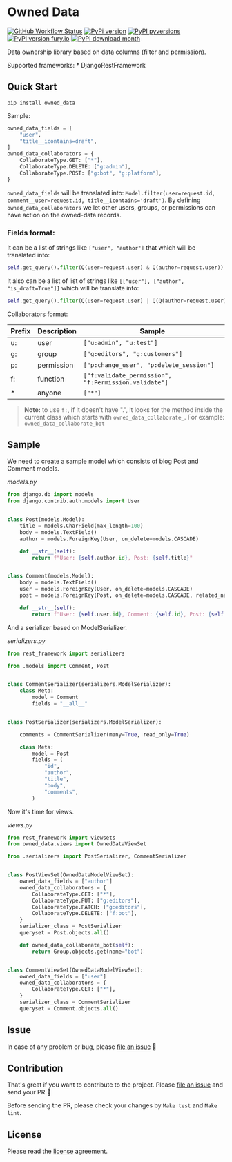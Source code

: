 # Owned Data

[![GitHub Workflow Status](https://img.shields.io/github/workflow/status/mortymacs/owned_data/Python%20package)](https://github.com/mortymacs/owned_data/actions/workflows/python-test.yml)
[![PyPi version](https://badgen.net/pypi/v/owned_data/)](https://pypi.org/project/owned_data)
[![PyPI pyversions](https://img.shields.io/pypi/pyversions/owned_data.svg)](https://pypi.python.org/pypi/owned_data/)
[![PyPI version fury.io](https://badge.fury.io/py/owned_data.svg)](https://pypi.python.org/pypi/owned_data/)
[![PyPI download month](https://img.shields.io/pypi/dm/owned_data.svg)](https://pypi.python.org/pypi/owned_data/)

Data ownership library based on data columns (filter and permission).

Supported frameworks:
    * DjangoRestFramework

## Quick Start

```shell
pip install owned_data
```

Sample:
```python
owned_data_fields = [
    "user",
    "title__icontains=draft",
]
owned_data_collaborators = {
    CollaborateType.GET: ["*"],
    CollaborateType.DELETE: ["g:admin"],
    CollaborateType.POST: ["g:bot", "g:platform"],
}
```
`owned_data_fields` will be translated into: `Model.filter(user=request.id, comment__user=request.id, title__icontains='draft')`.
By defining `owned_data_collaborators` we let other users, groups, or permissions can have action
on the owned-data records.

### Fields format:

It can be a list of strings like `["user", "author"]` that which will be translated into:
```python
self.get_query().filter(Q(user=request.user) & Q(author=request.user))
```

It also can be a list of list of strings like `[["user"], ["author", "is_draft=True"]]` which will be translate into:
```python
self.get_query().filter(Q(user=request.user) | Q(Q(author=request.user) & Q(is_draft=True)))
```

Collaborators format:

| Prefix | Description | Sample                                               |
|--------|-------------|------------------------------------------------------|
| u:     | user        | `["u:admin", "u:test"]`                              |
| g:     | group       | `["g:editors", "g:customers"]`                       |
| p:     | permission  | `["p:change_user", "p:delete_session"]`              |
| f:     | function    | `["f:validate_permission", "f:Permission.validate"]` |
| *      | anyone      | `["*"]`                                              |

> **Note:** to use `f:`, if it doesn't have ".", it looks for the method inside the current class which starts with `owned_data_collaborate_`.
For example: `owned_data_collaborate_bot`

## Sample

We need to create a sample model which consists of blog Post and Comment models.

_models.py_
```python
from django.db import models
from django.contrib.auth.models import User


class Post(models.Model):
    title = models.CharField(max_length=100)
    body = models.TextField()
    author = models.ForeignKey(User, on_delete=models.CASCADE)

    def __str__(self):
        return f"User: {self.author.id}, Post: {self.title}"


class Comment(models.Model):
    body = models.TextField()
    user = models.ForeignKey(User, on_delete=models.CASCADE)
    post = models.ForeignKey(Post, on_delete=models.CASCADE, related_name="comments")

    def __str__(self):
        return f"User: {self.user.id}, Comment: {self.id}, Post: {self.post.id}"
```

And a serializer based on ModelSerializer.

_serializers.py_
```python
from rest_framework import serializers

from .models import Comment, Post


class CommentSerializer(serializers.ModelSerializer):
    class Meta:
        model = Comment
        fields = "__all__"


class PostSerializer(serializers.ModelSerializer):

    comments = CommentSerializer(many=True, read_only=True)

    class Meta:
        model = Post
        fields = (
            "id",
            "author",
            "title",
            "body",
            "comments",
        )
```

Now it's time for views.

_views.py_
```python
from rest_framework import viewsets
from owned_data.views import OwnedDataViewSet

from .serializers import PostSerializer, CommentSerializer


class PostViewSet(OwnedDataModelViewSet):
    owned_data_fields = ["author"]
    owned_data_collaborators = {
        CollaborateType.GET: ["*"],
        CollaborateType.PUT: ["g:editors"],
        CollaborateType.PATCH: ["g:editors"],
        CollaborateType.DELETE: ["f:bot"],
    }
    serializer_class = PostSerializer
    queryset = Post.objects.all()

    def owned_data_collaborate_bot(self):
        return Group.objects.get(name="bot")


class CommentViewSet(OwnedDataModelViewSet):
    owned_data_fields = ["user"]
    owned_data_collaborators = {
        CollaborateType.GET: ["*"],
    }
    serializer_class = CommentSerializer
    queryset = Comment.objects.all()
```

## Issue

In case of any problem or bug, please [file an issue](https://github.com/mortymacs/drf-owned-data/issues/new) 📌

## Contribution

That's great if you want to contribute to the project. Please [file an issue](https://github.com/mortymacs/drf-owned-data/issues/new) and send your PR 🎉

Before sending the PR, please check your changes by `Make test` and `Make lint`.

## License

Please read the [license](./LICENSE) agreement.
